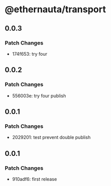 # @ethernauta/transport

## 0.0.3

### Patch Changes

- 174f653: try four

## 0.0.2

### Patch Changes

- 556003e: try four publish

## 0.0.1

### Patch Changes

- 2029201: test prevent double publish

## 0.0.1

### Patch Changes

- 910adf6: first release
